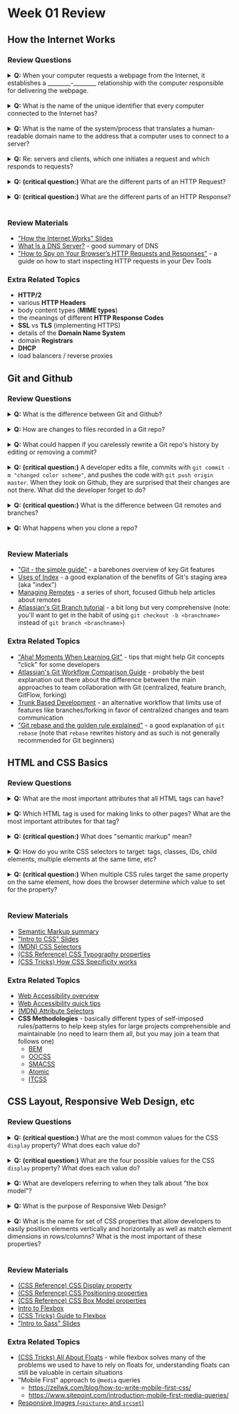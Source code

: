 Week 01 Review
==============

How the Internet Works
----------------------

### Review Questions

<details>
  <summary><strong>Q:</strong> When your computer requests a webpage from the Internet, it establishes a ________-________ relationship with the computer responsible for delivering the webpage.</summary>
  <p><strong>A:</strong> A <strong>client-server</strong> relationship. Your computer establishes one connection per request but each web page typically involves many requests (the initial HTML plus any linked CSS, JS, images, fonts, etc).</p>
</details>
<br/>

<details>
  <summary><strong>Q:</strong> What is the name of the unique identifier that every computer connected to the Internet has?</summary>
  <p><strong>A:</strong> Each computer has an <strong>IP Address</strong>. <strong>IPv4</strong> is the older format (e.g. <code>99.53.226.231</code>) and <strong>IPv6</strong> is the newer format (e.g. <code>[2001:db8:85a3:8d3:1319:8a2e:370:7348]</code>).</p>
</details>
<br/>

<details>
  <summary><strong>Q:</strong> What is the name of the system/process that translates a human-readable domain name to the address that a computer uses to connect to a server?</summary>
  <p><strong>A:</strong> <strong>Domain name resolution</strong>, thanks to the <strong>domain name service</strong> (DNS for short).</p>
  <p>The first time a client sends a request to a new domain, it will have to lookup/resolve the domain into an IP address.</p>
</details>
<br/>

<details>
  <summary><strong>Q:</strong> Re: servers and clients, which one initiates a request and which responds to requests?</summary>
  <p><strong>A:</strong> The client initiates an HTTP request and the server replies with an HTTP response.</p>
</details>
<br/>

<details>
  <summary><strong>Q:</strong> <strong>(critical question:)</strong> What are the different parts of an HTTP Request?</summary>
  <p><strong>A:</strong> An HTTP request has an <strong>HTTP method</strong> and <strong>path</strong> (everything after the domain in the URL). It also includes several <strong>HTTP Headers</strong>, containing extra information about the request. Lastly, some requests may include a <strong>request body</strong>, depending on the method.</p>
</details>
<br/>

<details>
  <summary><strong>Q:</strong> <strong>(critical question:)</strong> What are the different parts of an HTTP Response?</summary>
  <p><strong>A:</strong> An HTTP response has an <strong>HTTP status code</strong>, describing how the request was handled in general terms. It also includes several <strong>HTTP Headers</strong>, containing extra information about the response. Lastly, most responses include a <strong>response body</strong>, though it may not be strictly necessary depending on the request method.</p>
</details>
<br/>

### Review Materials

- ["How the Internet Works" Slides](https://drive.google.com/open?id=1eQd1PLrOT-YO-2VvPWQFPFUdKTo9iU6sa6mHae8VDTA)
- [What Is a DNS Server?](https://www.lifewire.com/what-is-a-dns-server-2625854) - good summary of DNS
- ["How to Spy on Your Browser’s HTTP Requests and Responses"](https://blog.versionone.com/spy-on-browser-http-requests/) - a guide on how to start inspecting HTTP requests in your Dev Tools
<!-- TODO: article clearly breaking down the anatomy of a URL -->

### Extra Related Topics

- **HTTP/2**
- various **HTTP Headers**
- body content types (**MIME types**)
- the meanings of different **HTTP Response Codes**
- **SSL** vs **TLS** (implementing HTTPS)
- details of the **Domain Name System**
- domain **Registrars**
- **DHCP**
- load balancers / reverse proxies

Git and Github
--------------

### Review Questions

<details>
  <summary><strong>Q:</strong> What is the difference between Git and Github?</summary>
  <p><strong>A:</strong> <strong>Git is an SCM</strong> (version control, source control) technology. <strong>Github is a company</strong> that offers the most widely used Git service.</p>
  <p>Some features like issue tracking, wikis, and pull requests are features of Github, while others like branches, repositories, and commit history are features of the Git technology itself.</p>
</details>
<br/>

<details>
  <summary><strong>Q:</strong> How are changes to files recorded in a Git repo?</summary>
  <p><strong>A:</strong> Each file is analyzed for <strong>line insertions/deletions</strong>. New lines are insertions, removed lines are deletions, and changed lines are both an insertion and a deletion.</p>
  <p>Git takes a snapshot of line changes for all tracked files every time a <strong>commit</strong> is made. The history of a project can be thought of as a series of commits, each representing a complete "snapshot" of the project.</p>
</details>
<br/>

<details>
  <summary><strong>Q:</strong> What could happen if you carelessly rewrite a Git repo's history by editing or removing a commit?</summary>
  <p><strong>A:</strong> Editing the history of a repo could make it incompatible with other forks of the project. Different Git repos are only compatible if they share the same commit history.</p>
  <p>For this reason, extra care must be taken with git commands that can modify history, such as <code>git rebase</code> or <code>git push -f</code> (force push). Also, if we need to revert an unintended change that has already been committed to the repo's history, it is safer to make those changes in an additional commit (rather than attempting to remove a previous commit).</p>
</details>
<br/>

<details>
  <summary><strong>Q:</strong> <strong>(critical question:)</strong> A developer edits a file, commits with <code>git commit -m "changed color scheme"</code>, and pushes the code with <code>git push origin master</code>. When they look on Github, they are surprised that their changes are not there. What did the developer forget to do?</summary>
  <p><strong>A:</strong> The developer forgot to <strong>stage their changes</strong> before committing. It is also possible they forgot to save the file in their editor (Atom, Sublime Text, etc).</p>
  <p>For this reason, it is a good habit to always save a file before switching from the editor to terminal. It is also a good habit to use <code>git status</code> before committing in order to double-check which changes you are committing.</p>
</details>
<br/>

<details>
  <summary><strong>Q:</strong> <strong>(critical question:)</strong> What is the difference between Git remotes and branches?</summary>
  <p><strong>A:</strong> A <strong>Git remote</strong> is simply a connection between your local repository and another Git repository (often on Github). You can check which remote connections you have for a particular project by running <code>git remote -v</code>.</p>
  <p>A <strong>Git branch</strong> is an alternate branch of commit history within a Git repository. Using branches, developers can work on multiple sets of changes over time and merge them together when appropriate. For example, a developer could create a branch for a site redesign, while continuing routine changes in the <code>master</code> branch. When the redesign is ready, the branch histories can be merged together for a seamless transition.</p>
  <p>You can check your current branches by running <code>git branch</code> and you can change your active branch with <code>git checkout</code> (e.g. <code>git checkout redesign</code>).</p>
  <p>Push and pull operations should specify both a remote (repository) and a branch. For example, <code>git push origin master</code> (push to <code>origin</code> remote, with the <code>master</code> branch).</p>
</details>
<br/>

<details>
  <summary><strong>Q:</strong> What happens when you clone a repo?</summary>
  <p><strong>A:</strong> Cloning a repo creates a new folder on your computer and fills it with the files from the current state of the master branch of the cloned repository. It also sets up a remote connection to the cloned repo as <code>origin</code>.</p>
</details>
<br/>

### Review Materials

- ["Git - the simple guide"](http://rogerdudler.github.io/git-guide/) - a barebones overview of key Git features
- [Uses of Index](http://gitolite.com/uses-of-index.html) - a good explanation of the benefits of Git's staging area (aka "index")
- [Managing Remotes](https://help.github.com/categories/managing-remotes/) - a series of short, focused Github help articles about remotes
- [Atlassian's Git Branch tutorial](https://www.atlassian.com/git/tutorials/using-branches) - a bit long but very comprehensive (note: you'll want to get in the habit of using `git checkout -b <branchname>` instead of `git branch <branchname>`)

### Extra Related Topics

- ["Aha! Moments When Learning Git"](https://betterexplained.com/articles/aha-moments-when-learning-git/) - tips that might help Git concepts "click" for some developers
- [Atlassian's Git Workflow Comparison Guide](https://www.atlassian.com/git/tutorials/comparing-workflows) - probably the best explanation out there about the difference between the main approaches to team collaboration with Git (centralized, feature branch, GitFlow, forking)
- [Trunk Based Development](https://trunkbaseddevelopment.com/) - an alternative workflow that limits use of features like branches/forking in favor of centralized changes and team communication
- ["Git rebase and the golden rule explained"](https://medium.freecodecamp.org/git-rebase-and-the-golden-rule-explained-70715eccc372) - a good explanation of `git rebase` (note that `rebase` rewrites history and as such is not generally recommended for Git beginners)

HTML and CSS Basics
-------------------

### Review Questions

<details>
  <summary><strong>Q:</strong> What are the most important attributes that all HTML tags can have?</summary>
  <p><strong>A:</strong> Every HTML element has a <code>class</code> and <code>id</code> attribute which are used extensively for styling and manipulating elements in CSS and JavaScript.</p>
</details>
<br/>

<details>
  <summary><strong>Q:</strong> Which HTML tag is used for making links to other pages? What are the most important attributes for that tag?</summary>
  <p><strong>A:</strong> The "anchor" tag (<code>&lt;a&gt;</code>) is used for making links. It can wrap around text, images, or large containers of HTML to turn them into links. Anchor tags almost always have an <code>href</code> attribute pointing to the link destination. The optional <code>target</code> attribute describes if the link should open in same tab, a new tab, or a new window. Example: <code>&lt;a href="https://www.google.com" target="_blank"&gt;Google&lt;/a&gt;</code></p>
</details>
<br/>

<details>
  <summary><strong>Q:</strong> <strong>(critical question:)</strong> What does "semantic markup" mean?</summary>
  <p><strong>A:</strong> Simply put, <strong>semantic markup</strong> is markup with meaning. The two least semantic HTML tags are <code>&lt;div&gt;</code> and <code>&lt;span&gt;</code> since all they do is group and contain elements without describing their purpose.</p>
  <p>Meaningful alternatives to <code>&lt;div&gt;</code>s include: <code>&lt;section&gt;</code>, <code>&lt;article&gt;</code>, <code>&lt;aside&gt;</code>, <code>&lt;header&gt;</code>, <code>&lt;footer&gt;</code>, <code>&lt;nav&gt;</code>, etc.</p>
  <p>Similarly, <code>&lt;strong&gt;</code> and <code>&lt;em&gt;</code> are more semantic than <code>&lt;b&gt;</code> and <code>&lt;i&gt;</code> even though they have the same default styles, because <code>&lt;strong&gt;</code> and <code>&lt;em&gt;</code> describe characteristics of the content, rather than a formatting detail.</p>
</details>
<br/>

<details>
  <summary><strong>Q:</strong> How do you write CSS selectors to target: tags, classes, IDs, child elements, multiple elements at the same time, etc?</summary>
  <p><strong>A:</strong> <strong>tag selector:</strong> just the tag name, e.g. <code>body</code> or <code>h1</code> or <code>p</code></p>
  <p><strong>class selector:</strong> class name preceded by period, e.g. <code>.primary-nav</code> or <code>.btn-submit</code> or <code>.account-status</code></p>
  <p><strong>ID selector:</strong> element ID preceded by hash, e.g. <code>#article-13925</code> or <code>#nav-company-logo</code></p>
  <p><strong>child elements:</strong> add a space between identifiers (or a greater-than sign to specify that the matching element must be a direct child), e.g. <code>nav .primary-nav-links .link-item a</code> or <code>.user-profile &gt; .user-photo</code></p>
  <p><strong>multiple elements:</strong> separate selectors with a comma, e.g. <code>h1, h2, h3, h4</code> (matches any <code>h1</code> or <code>h2</code> or <code>h3</code> or <code>h4</code>)</p>
</details>
<br/>

<details>
  <summary><strong>Q:</strong> <strong>(critical question:)</strong> When multiple CSS rules target the same property on the same element, how does the browser determine which value to set for the property?</summary>
  <p><strong>A:</strong> The browser allows rules with <strong>higher specificity</strong> to override those with lower specificity. In the case of a tie, the rule tied for highest specificity that comes last is applied.</p>
  <p>CSS selectors targetting IDs have very high specificity, selectors targetting classes have moderate specificity, and selectors targetting "raw" HTML tags have low specificity. Specificity can be increased by adding additional conditions like parent-child selectors, pseudoselectors, etc.</p>
</details>
<br/>

### Review Materials

- [Semantic Markup summary](http://html.com/semantic-markup/)
- ["Intro to CSS" Slides](https://drive.google.com/open?id=1MuTw_bLctzZG_dLJiVuiWoo8AErbsp9JAXzJI04gg90)
- [(MDN) CSS Selectors](https://developer.mozilla.org/en-US/docs/Web/CSS/CSS_Selectors)
- [(CSS Reference) CSS Typography properties](http://cssreference.io/typography/)
- [(CSS Tricks) How CSS Specificity works](https://css-tricks.com/specifics-on-css-specificity/)

### Extra Related Topics

- [Web Accessibility overview](https://webdesign.tutsplus.com/articles/accessibility-basics-designing-for-visual-impairment--cms-27634)
- [Web Accessibility quick tips](https://www.marcozehe.de/2015/12/14/the-web-accessibility-basics/)
- [(MDN) Attribute Selectors](https://developer.mozilla.org/en-US/docs/Learn/CSS/Introduction_to_CSS/Attribute_selectors)
- **CSS Methodologies** - basically different types of self-imposed rules/patterns to help keep styles for large projects comprehensible and maintainable (no need to learn them all, but you may join a team that follows one)
  - [BEM](http://getbem.com/)
  - [OOCSS](http://oocss.org/)
  - [SMACSS](https://smacss.com/)
  - [Atomic](https://github.com/nemophrost/atomic-css)
  - [ITCSS](https://www.xfive.co/blog/itcss-scalable-maintainable-css-architecture/)
<!-- TODO: good article about HTML forms -->
<!-- TODO: good article about styling HTML forms -->

CSS Layout, Responsive Web Design, etc
--------------------------------------

### Review Questions

<details>
  <summary><strong>Q:</strong> <strong>(critical question:)</strong> What are the most common values for the CSS <code>display</code> property? What does each value do?</summary>
  <p><strong>A:</strong> <strong><code>none</code>, <code>block</code>, <code>inline</code>, and <code>inline-block</code>.</strong></p>
  <p><strong><code>display: none;</code> =</strong> The element (and all its children) will be completely hidden from the display and will take up no room in the page layout.</p>
  <p><strong><code>display: block;</code> =</strong> The element creates its own block. It starts on its own new line and defaults to the full width available.</p>
  <p><strong><code>display: inline;</code> =</strong> The element fits inline with text and other inline elements, flowing left-to-right and down like normal text. Inline elements do not respond to certain properties like <code>width</code> or <code>height</code>.</p>
  <p><strong><code>display: inline-block;</code> =</strong> The element shares some of the properties of inline and block elements. It is similar to inline elements in that its default dimensions are just big enough to fit the contents (rather than full width) and it does not break to a new line. It is similar to block elements in that it will respond to layout properties like <code>width</code> and <code>height</code>.</p>
</details>
<br/>

<details>
  <summary><strong>Q:</strong> <strong>(critical question:)</strong> What are the four possible values for the CSS <code>display</code> property? What does each value do?</summary>
  <p><strong>A:</strong> <strong><code>static</code>, <code>relative</code>, <code>absolute</code>, and <code>fixed</code>.</strong></p>
  <p><strong><code>position: static;</code> =</strong> All elements are static-positioned by default. Static elements remain in the natural flow of the page layout. Its position <em>will be ignored</em> by any absolute-positioned children. It also <em>will not respond</em> to certain CSS properties like <code>top</code>, <code>bottom</code>, <code>left</code>, <code>right</code>, and <code>z-index</code>.</p>
  <p><strong><code>position: relative;</code> =</strong> Relative elements remain in the natural flow of the page layout but their position can be modified by other properties. Its position <em>will be used</em> by absolute-positioned children to determine their new position. It also <em>will respond</em> to certain CSS properties like <code>top</code>, <code>bottom</code>, <code>left</code>, <code>right</code>, and <code>z-index</code>.</p>
  <p><strong><code>position: absolute;</code> =</strong> Absolute elements break out of the natural flow of the page. Their new position will be determined based on the nearest ancestor/parent that is non-static position (or the <code>body</code> if none can be found). Its position <em>will be used</em> by absolute-positioned children to determine their new position. It also <em>will respond</em> to certain CSS properties like <code>top</code>, <code>bottom</code>, <code>left</code>, <code>right</code>, and <code>z-index</code>.</p>
  <p><strong><code>position: fixed;</code> =</strong> Fixed elements break out of the natural flow of the page. Their new position will be determined based on the viewport (generally, the browser window). Its position <em>will be used</em> by absolute-positioned children to determine their new position. It also <em>will respond</em> to certain CSS properties like <code>top</code>, <code>bottom</code>, <code>left</code>, <code>right</code>, and <code>z-index</code>.</p>
  <p>Note that once elements are positioned with <code>absolute</code> or <code>fixed</code>, they will no longer default to full width even if they are <code>display: block</code>.</p>
</details>
<br/>

<details>
  <summary><strong>Q:</strong> What are developers referring to when they talk about "the box model"?</summary>
  <p><strong>A:</strong> The <strong>"box model"</strong> refers to how the browser's rendering engine represents each element as a rectangular box. The dimensions of each box is based on the element's <strong>content, padding, border, and margin</strong>.</p>
  <p>Note that the <code>box-sizing</code> property effects how the element responds to sizing properties like <code>width</code> and <code>height</code>. The default <code>box-sizing: content-box;</code> will interpret <code>width</code> as the intended width of the <em>content box</em>, with padding and border expanding from there. However, <code>box-sizing: border-box;</code> will interpret <code>width</code> as the intended width of the <em>entire element</em>, including content, padding, and border. Margin always pushes out from the specified box dimensions.</p>
</details>
<br/>

<details>
  <summary><strong>Q:</strong> What is the purpose of Responsive Web Design?</summary>
  <p><strong>A:</strong> Responsive Web Design is all about making sure a webpage responds appropriately to <strong>the needs of a wide variety of users</strong>. This involves taking into account the different devices, controls, screen resolutions, and environmental factors users are experiencing when they visit a website and making sure the website responds as appropriately as possible.</p>
</details>
<br/>

<details>
  <summary><strong>Q:</strong> What is the name for set of CSS properties that allow developers to easily position elements vertically and horizontally as well as match element dimensions in rows/columns? What is the most important of these properties?</summary>
  <p><strong>A:</strong> <strong>Flexbox</strong></p>
  <p><strong><code>display: flex;</code></strong> is the most important property since it defines a flex container. Other flex properties are ignored unless the element's parent has been made a flex container (or the element itself, depending on the property).
</details>
<br/>

### Review Materials

- [(CSS Reference) CSS Display property](http://cssreference.io/property/display/)
- [(CSS Reference) CSS Positioning properties](http://cssreference.io/positioning/)
- [(CSS Reference) CSS Box Model properties](http://cssreference.io/box-model/)
- [Intro to Flexbox](https://slicejack.com/introduction-to-flexbox/)
- [(CSS Tricks) Guide to Flexbox](https://css-tricks.com/snippets/css/a-guide-to-flexbox/)
- ["Intro to Sass" Slides](https://drive.google.com/open?id=13fR_1BdKNNNBm5v-wvJFk1t9yaJB5kZZV0GEodCNfR0)
<!-- TODO: intro to Responsive Web Design article -->

### Extra Related Topics

- [(CSS Tricks) All About Floats](https://css-tricks.com/all-about-floats/) - while flexbox solves many of the problems we used to have to rely on floats for, understanding floats can still be valuable in certain situations
- "Mobile First" approach to `@media` queries
  - https://zellwk.com/blog/how-to-write-mobile-first-css/
  - https://www.sitepoint.com/introduction-mobile-first-media-queries/
- [Responsive Images (`<picture>` and `srcset`)](https://www.smashingmagazine.com/2014/05/responsive-images-done-right-guide-picture-srcset/)
<!-- TODO: UX concerns of RWD (other than just pixel dimensions) -->


